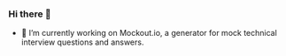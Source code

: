 ### Hi there 👋
- 🔭 I’m currently working on Mockout.io, a generator for mock technical interview questions and answers.
<!-- - 🌱 I’m currently learning ...
- 📫 How to reach me: ... -->
<!--
**itsevalieu/itsevalieu** is a ✨ _special_ ✨ repository because its `README.md` (this file) appears on your GitHub profile.

Here are some ideas to get you started:
- 👯 I’m looking to collaborate on ...
- 🤔 I’m looking for help with ...
- 💬 Ask me about ...

- 😄 Pronouns: ...
- ⚡ Fun fact: ...
-->

